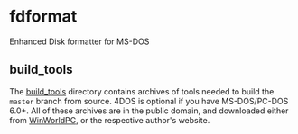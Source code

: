 # fdformat

Enhanced Disk formatter for MS-DOS

## build_tools

The [build_tools](./build_tools) directory contains archives of tools needed to build the `master` branch 
from source. 4DOS is optional if you have MS-DOS/PC-DOS 6.0+. All of these archives are 
in the public domain, and downloaded either from [WinWorldPC](https://winworldpc.com/library), 
or the respective author's website.
